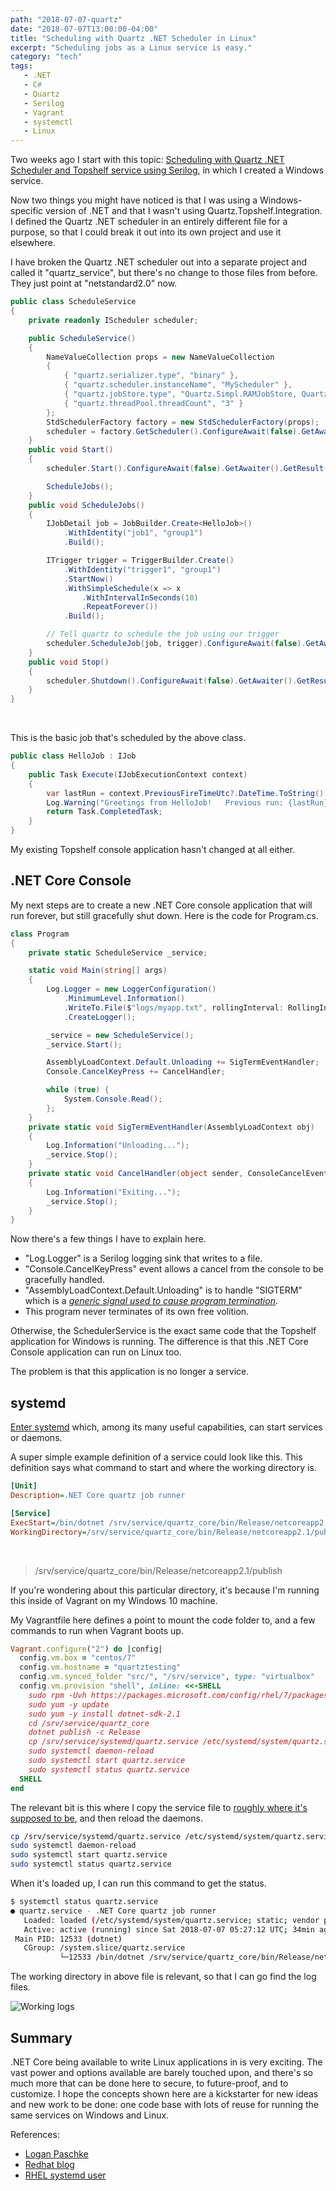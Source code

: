 ```yaml
---
path: "2018-07-07-quartz"
date: "2018-07-07T13:00:00-04:00"
title: "Scheduling with Quartz .NET Scheduler in Linux"
excerpt: "Scheduling jobs as a Linux service is easy."
category: "tech"
tags:
   - .NET
   - C#
   - Quartz
   - Serilog
   - Vagrant
   - systemctl
   - Linux
---
```


Two weeks ago I start with this topic: [Scheduling with Quartz .NET Scheduler and Topshelf service using Serilog][0], in which I created a Windows service.

Now two things you might have noticed is that I was using a Windows-specific version of .NET and that I wasn't using Quartz.Topshelf.Integration.  I defined the Quartz .NET scheduler in an entirely different file for a purpose, so that I could break it out into its own project and use it elsewhere.

I have broken the Quartz .NET scheduler out into a separate project and called it "quartz_service", but there's no change to those files from before.  They just point at "netstandard2.0" now.

```csharp
public class ScheduleService
{
    private readonly IScheduler scheduler;

    public ScheduleService()
    {
        NameValueCollection props = new NameValueCollection
        {
            { "quartz.serializer.type", "binary" },
            { "quartz.scheduler.instanceName", "MyScheduler" },
            { "quartz.jobStore.type", "Quartz.Simpl.RAMJobStore, Quartz" },
            { "quartz.threadPool.threadCount", "3" }
        };
        StdSchedulerFactory factory = new StdSchedulerFactory(props);
        scheduler = factory.GetScheduler().ConfigureAwait(false).GetAwaiter().GetResult();
    }
    public void Start()
    {
        scheduler.Start().ConfigureAwait(false).GetAwaiter().GetResult();

        ScheduleJobs();
    }
    public void ScheduleJobs()
    {
        IJobDetail job = JobBuilder.Create<HelloJob>()
            .WithIdentity("job1", "group1")
            .Build();

        ITrigger trigger = TriggerBuilder.Create()
            .WithIdentity("trigger1", "group1")
            .StartNow()
            .WithSimpleSchedule(x => x
                .WithIntervalInSeconds(10)
                .RepeatForever())
            .Build();

        // Tell quartz to schedule the job using our trigger
        scheduler.ScheduleJob(job, trigger).ConfigureAwait(false).GetAwaiter().GetResult();
    }
    public void Stop()
    {
        scheduler.Shutdown().ConfigureAwait(false).GetAwaiter().GetResult();
    }
}
```

<br/>

This is the basic job that's scheduled by the above class.

```csharp
public class HelloJob : IJob
{
    public Task Execute(IJobExecutionContext context)
    {
        var lastRun = context.PreviousFireTimeUtc?.DateTime.ToString() ?? string.Empty;
        Log.Warning("Greetings from HelloJob!   Previous run: {lastRun}", lastRun);
        return Task.CompletedTask;
    }
}
```

My existing Topshelf console application hasn't changed at all either.

## .NET Core Console

My next steps are to create a new .NET Core console application that will run forever, but still gracefully shut down. Here is the code for Program.cs.

```csharp
class Program
{
    private static ScheduleService _service;

    static void Main(string[] args)
    {
        Log.Logger = new LoggerConfiguration()
            .MinimumLevel.Information()
            .WriteTo.File($"logs/myapp.txt", rollingInterval: RollingInterval.Day)
            .CreateLogger();

        _service = new ScheduleService();
        _service.Start();

        AssemblyLoadContext.Default.Unloading += SigTermEventHandler;
        Console.CancelKeyPress += CancelHandler;

        while (true) {
            System.Console.Read();
        };
    }
    private static void SigTermEventHandler(AssemblyLoadContext obj)
    {
        Log.Information("Unloading...");
        _service.Stop();
    }
    private static void CancelHandler(object sender, ConsoleCancelEventArgs e)
    {
        Log.Information("Exiting...");
        _service.Stop();
    }
}
```

Now there's a few things I have to explain here.

* "Log.Logger" is a Serilog logging sink that writes to a file.
* "Console.CancelKeyPress" event allows a cancel from the console to be gracefully handled.
* "AssemblyLoadContext.Default.Unloading" is to handle "SIGTERM" which is a _[generic signal used to cause program termination][1]_.
* This program never terminates of its own free volition.

Otherwise, the SchedulerService is the exact same code that the Topshelf application for Windows is running. The difference is that this .NET Core Console application can run on Linux too.

The problem is that this application is no longer a service.

## systemd

[Enter systemd][5] which, among its many useful capabilities, can start services or daemons.

A super simple example definition of a service could look like this.  This definition says what command to start and where the working directory is.

```ini
[Unit]
Description=.NET Core quartz job runner

[Service]
ExecStart=/bin/dotnet /srv/service/quartz_core/bin/Release/netcoreapp2.1/publish/quartz_core.dll
WorkingDirectory=/srv/service/quartz_core/bin/Release/netcoreapp2.1/publish
```

<br/>

> /srv/service/quartz_core/bin/Release/netcoreapp2.1/publish

If you're wondering about this particular directory, it's because I'm running this inside of Vagrant on my Windows 10 machine.

My Vagrantfile here defines a point to mount the code folder to, and a few commands to run when Vagrant boots up.

```ruby
Vagrant.configure("2") do |config|
  config.vm.box = "centos/7"
  config.vm.hostname = "quartztesting"
  config.vm.synced_folder "src/", "/srv/service", type: "virtualbox"
  config.vm.provision "shell", inline: <<-SHELL
    sudo rpm -Uvh https://packages.microsoft.com/config/rhel/7/packages-microsoft-prod.rpm
    sudo yum -y update
    sudo yum -y install dotnet-sdk-2.1
    cd /srv/service/quartz_core
    dotnet publish -c Release
    cp /srv/service/systemd/quartz.service /etc/systemd/system/quartz.service
    sudo systemctl daemon-reload
    sudo systemctl start quartz.service
    sudo systemctl status quartz.service
  SHELL
end
```

The relevant bit is this where I copy the service file to [roughly where it's supposed to be][6], and then reload the daemons.

```bash
cp /srv/service/systemd/quartz.service /etc/systemd/system/quartz.service
sudo systemctl daemon-reload
sudo systemctl start quartz.service
sudo systemctl status quartz.service
```

When it's loaded up, I can run this command to get the status.

```bash
$ systemctl status quartz.service
● quartz.service - .NET Core quartz job runner
   Loaded: loaded (/etc/systemd/system/quartz.service; static; vendor preset: disabled)
   Active: active (running) since Sat 2018-07-07 05:27:12 UTC; 34min ago
 Main PID: 12533 (dotnet)
   CGroup: /system.slice/quartz.service
           └─12533 /bin/dotnet /srv/service/quartz_core/bin/Release/netcoreapp2.1/publish/quartz_core.dll
```

The working directory in above file is relevant, so that I can go find the log files.

![Working logs](working-logs.png)

## Summary

.NET Core being available to write Linux applications in is very exciting.  The vast power and options available are barely touched upon, and there's so much more that can be done here to secure, to future-proof, and to customize.  I hope the concepts shown here are a kickstarter for new ideas and new work to be done: one code base with lots of reuse for running the same services on Windows and Linux.

References:

* [Logan Paschke][2]
* [Redhat blog][3]
* [RHEL systemd user][4]

[0]: /2018-06-29-quartz
[1]: https://www.gnu.org/software/libc/manual/html_node/Termination-Signals.html
[2]: https://logankpaschke.com/linux/systemd/dotnet/systemd-dotnet-1/
[3]: https://developers.redhat.com/blog/2017/06/07/writing-a-linux-daemon-in-c/
[4]: https://bugs.centos.org/view.php?id=8767
[5]: https://www.freedesktop.org/wiki/Software/systemd/
[6]: https://www.digitalocean.com/community/tutorials/understanding-systemd-units-and-unit-files
